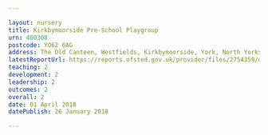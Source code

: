 ```yaml
---

layout: nursery
title: Kirkbymoorside Pre-School Playgroup
urn: 400308
postcode: YO62 6AG
address: The Old Canteen, Westfields, Kirkbymoorside, York, North Yorkshire, YO62 6AG
latestReportUrl: https://reports.ofsted.gov.uk/provider/files/2754359/urn/400308.pdf
teaching: 2
development: 2
leadership: 2
outcomes: 2
overall: 2
date: 01 April 2018 
datePublish: 26 January 2018

---
```

